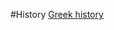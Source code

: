 #History 
[Greek history](https://www.youtube.com/playlist?list=PLrbDdGg7Qy8jcDq63uO5ArrO7v2HDWwFa)
